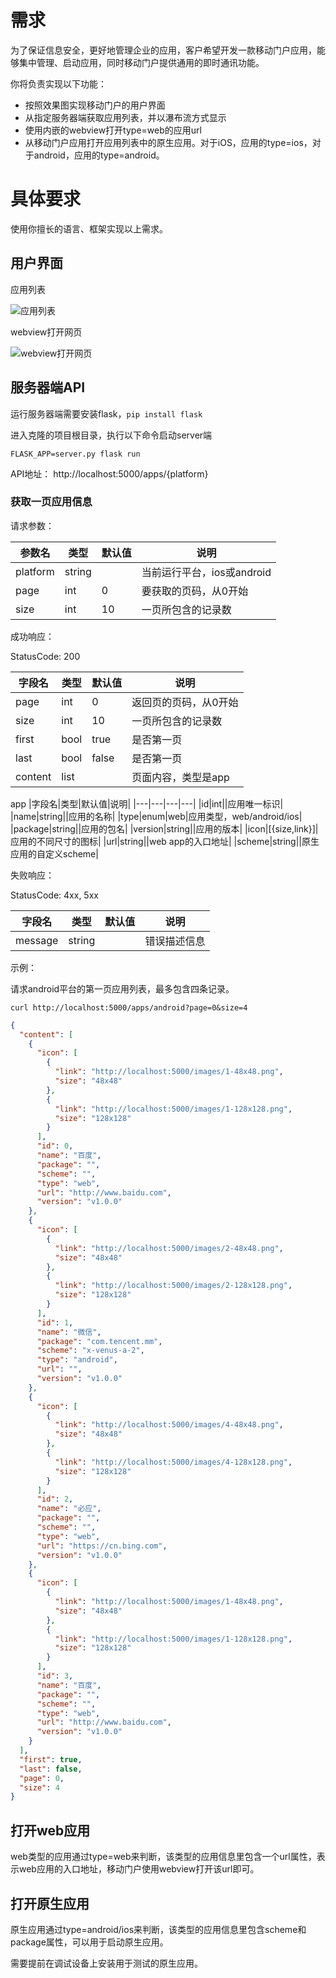 # 需求

为了保证信息安全，更好地管理企业的应用，客户希望开发一款移动门户应用，能够集中管理、启动应用，同时移动门户提供通用的即时通讯功能。

你将负责实现以下功能：

- 按照效果图实现移动门户的用户界面
- 从指定服务器端获取应用列表，并以瀑布流方式显示
- 使用内嵌的webview打开type=web的应用url
- 从移动门户应用打开应用列表中的原生应用。对于iOS，应用的type=ios，对于android，应用的type=android。

# 具体要求

使用你擅长的语言、框架实现以上需求。

## 用户界面

应用列表

![应用列表](images/proto-appstore.jpg)

webview打开网页

![webview打开网页](images/proto-web.jpg)

## 服务器端API

运行服务器端需要安装flask，`pip install flask`

进入克隆的项目根目录，执行以下命令启动server端

```shell
FLASK_APP=server.py flask run
```

API地址： http://localhost:5000/apps/{platform}

### 获取一页应用信息

请求参数：

|参数名|类型|默认值|说明|
|---|---|---|---|
|platform|string||当前运行平台，ios或android|
|page|int|0|要获取的页码，从0开始|
|size|int|10|一页所包含的记录数|

成功响应：

StatusCode: 200

|字段名|类型|默认值|说明|
|---|---|---|---|
|page|int|0|返回页的页码，从0开始|
|size|int|10|一页所包含的记录数|
|first|bool|true|是否第一页|
|last|bool|false|是否第一页|
|content|list||页面内容，类型是app|

app
|字段名|类型|默认值|说明|
|---|---|---|---|
|id|int||应用唯一标识|
|name|string||应用的名称|
|type|enum|web|应用类型，web/android/ios|
|package|string||应用的包名|
|version|string||应用的版本|
|icon|[{size,link}]|应用的不同尺寸的图标|
|url|string||web app的入口地址|
|scheme|string||原生应用的自定义scheme|

失败响应：

StatusCode: 4xx, 5xx

|字段名|类型|默认值|说明|
|---|---|---|---|
|message|string||错误描述信息|

示例：

请求android平台的第一页应用列表，最多包含四条记录。

```shell
curl http://localhost:5000/apps/android?page=0&size=4
```

```json
{
  "content": [
    {
      "icon": [
        {
          "link": "http://localhost:5000/images/1-48x48.png", 
          "size": "48x48"
        }, 
        {
          "link": "http://localhost:5000/images/1-128x128.png", 
          "size": "128x128"
        }
      ], 
      "id": 0, 
      "name": "百度", 
      "package": "", 
      "scheme": "", 
      "type": "web", 
      "url": "http://www.baidu.com", 
      "version": "v1.0.0"
    }, 
    {
      "icon": [
        {
          "link": "http://localhost:5000/images/2-48x48.png", 
          "size": "48x48"
        }, 
        {
          "link": "http://localhost:5000/images/2-128x128.png", 
          "size": "128x128"
        }
      ], 
      "id": 1, 
      "name": "微信", 
      "package": "com.tencent.mm", 
      "scheme": "x-venus-a-2", 
      "type": "android", 
      "url": "", 
      "version": "v1.0.0"
    }, 
    {
      "icon": [
        {
          "link": "http://localhost:5000/images/4-48x48.png", 
          "size": "48x48"
        }, 
        {
          "link": "http://localhost:5000/images/4-128x128.png", 
          "size": "128x128"
        }
      ], 
      "id": 2, 
      "name": "必应", 
      "package": "", 
      "scheme": "", 
      "type": "web", 
      "url": "https://cn.bing.com", 
      "version": "v1.0.0"
    }, 
    {
      "icon": [
        {
          "link": "http://localhost:5000/images/1-48x48.png", 
          "size": "48x48"
        }, 
        {
          "link": "http://localhost:5000/images/1-128x128.png", 
          "size": "128x128"
        }
      ], 
      "id": 3, 
      "name": "百度", 
      "package": "", 
      "scheme": "", 
      "type": "web", 
      "url": "http://www.baidu.com", 
      "version": "v1.0.0"
    }
  ], 
  "first": true, 
  "last": false, 
  "page": 0, 
  "size": 4
}
```

## 打开web应用

web类型的应用通过type=web来判断，该类型的应用信息里包含一个url属性，表示web应用的入口地址，移动门户使用webview打开该url即可。

## 打开原生应用

原生应用通过type=android/ios来判断，该类型的应用信息里包含scheme和package属性，可以用于启动原生应用。

需要提前在调试设备上安装用于测试的原生应用。